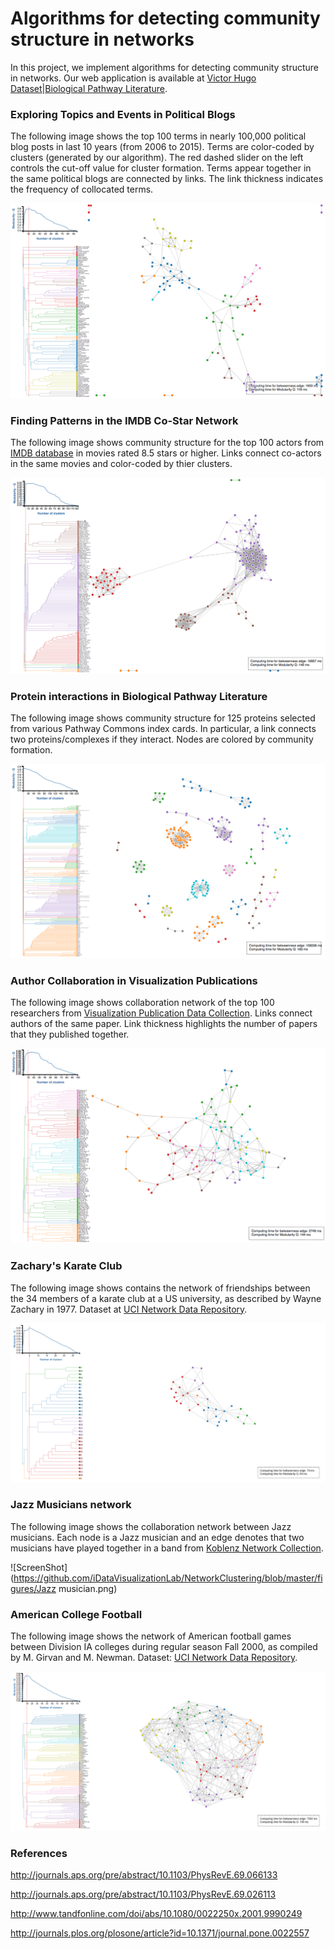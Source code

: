 # Algorithms for detecting community structure in networks
In this project, we implement algorithms for detecting community structure in networks. 
Our web application is available at [Victor Hugo Dataset](https://alex-nguyen.github.io/VictorHugo/)|[Biological Pathway Literature](https://alex-nguyen.github.io/ClusteringIndex500/).

### Exploring Topics and Events in Political Blogs
The following image shows the top 100 terms in nearly 100,000 political blog posts in last 10 years (from 2006 to 2015). Terms are color-coded by clusters (generated by our algorithm). The red dashed slider on the left controls the cut-off value for cluster formation. Terms appear together in the same political blogs are connected by links. The link thickness indicates the frequency of collocated terms. 

![ScreenShot](https://github.com/iDataVisualizationLab/NetworkClustering/blob/master/figures/text_100.png)

### Finding Patterns in the IMDB Co-Star Network
The following image shows community structure for the top 100 actors from [IMDB database](http://www.imdb.com/interfaces) in movies rated 8.5 stars or higher. Links connect co-actors in the same movies and color-coded by thier clusters. 

![ScreenShot](https://github.com/iDataVisualizationLab/NetworkClustering/blob/master/figures/imdb_125.png)

### Protein interactions in Biological Pathway Literature
The following image shows community structure for 125 proteins selected from various Pathway Commons index cards. In particular, a link connects two proteins/complexes if they interact. Nodes are colored by community formation. 

![ScreenShot](https://github.com/iDataVisualizationLab/NetworkClustering/blob/master/figures/IndexCards.png)

### Author Collaboration in Visualization Publications
The following image shows collaboration network of the top 100 researchers from [Visualization Publication Data Collection](http://www.vispubdata.org/site/vispubdata/). Links connect authors of the same paper. Link thickness highlights the number of papers that they published together.

![ScreenShot](https://github.com/iDataVisualizationLab/NetworkClustering/blob/master/figures/vis_100.png)

### Zachary's Karate Club
The following image shows contains the network of friendships between the 34 members of a karate club at a US university, as described by Wayne Zachary in 1977. Dataset at [UCI Network Data Repository](https://networkdata.ics.uci.edu/data.php?id=105).

![ScreenShot](https://github.com/iDataVisualizationLab/NetworkClustering/blob/master/figures/karate.png)

### Jazz Musicians network
The following image shows the collaboration network between Jazz musicians.  Each node is a Jazz musician and an edge denotes that two musicians have played together in a band from [Koblenz Network Collection](http://konect.uni-koblenz.de/networks/arenas-jazz).

![ScreenShot](https://github.com/iDataVisualizationLab/NetworkClustering/blob/master/figures/Jazz musician.png)

### American College Football
The following image shows the network of American football games
between Division IA colleges during regular season Fall 2000, as compiled
by M. Girvan and M. Newman. Dataset: [UCI Network Data Repository](https://networkdata.ics.uci.edu/data.php?id=5).

![ScreenShot](https://github.com/iDataVisualizationLab/NetworkClustering/blob/master/figures/football.png)

### References

http://journals.aps.org/pre/abstract/10.1103/PhysRevE.69.066133

http://journals.aps.org/pre/abstract/10.1103/PhysRevE.69.026113

http://www.tandfonline.com/doi/abs/10.1080/0022250x.2001.9990249

http://journals.plos.org/plosone/article?id=10.1371/journal.pone.0022557
